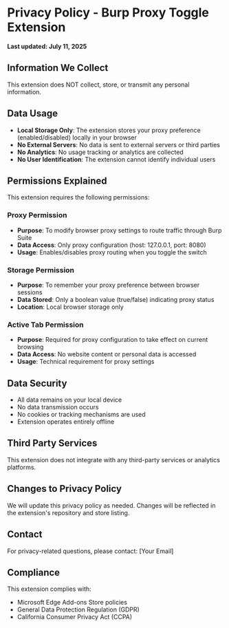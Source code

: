 # Privacy Policy - Burp Proxy Toggle Extension

**Last updated: July 11, 2025**

## Information We Collect
This extension does NOT collect, store, or transmit any personal information.

## Data Usage
- **Local Storage Only**: The extension stores your proxy preference (enabled/disabled) locally in your browser
- **No External Servers**: No data is sent to external servers or third parties
- **No Analytics**: No usage tracking or analytics are collected
- **No User Identification**: The extension cannot identify individual users

## Permissions Explained
This extension requires the following permissions:

### Proxy Permission
- **Purpose**: To modify browser proxy settings to route traffic through Burp Suite
- **Data Access**: Only proxy configuration (host: 127.0.0.1, port: 8080)
- **Usage**: Enables/disables proxy routing when you toggle the switch

### Storage Permission
- **Purpose**: To remember your proxy preference between browser sessions
- **Data Stored**: Only a boolean value (true/false) indicating proxy status
- **Location**: Local browser storage only

### Active Tab Permission
- **Purpose**: Required for proxy configuration to take effect on current browsing
- **Data Access**: No website content or personal data is accessed
- **Usage**: Technical requirement for proxy settings

## Data Security
- All data remains on your local device
- No data transmission occurs
- No cookies or tracking mechanisms are used
- Extension operates entirely offline

## Third Party Services
This extension does not integrate with any third-party services or analytics platforms.

## Changes to Privacy Policy
We will update this privacy policy as needed. Changes will be reflected in the extension's repository and store listing.

## Contact
For privacy-related questions, please contact: [Your Email]

## Compliance
This extension complies with:
- Microsoft Edge Add-ons Store policies
- General Data Protection Regulation (GDPR)
- California Consumer Privacy Act (CCPA)
